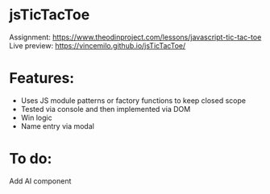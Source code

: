 # jsTicTacToe

Assignment: https://www.theodinproject.com/lessons/javascript-tic-tac-toe
Live preview: https://vincemilo.github.io/jsTicTacToe/

# Features:
- Uses JS module patterns or factory functions to keep closed scope
- Tested via console and then implemented via DOM
- Win logic
- Name entry via modal

# To do:
Add AI component
